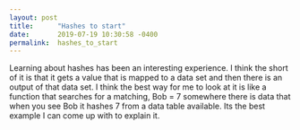 ```yaml
---
layout: post
title:      "Hashes to start"
date:       2019-07-19 10:30:58 -0400
permalink:  hashes_to_start
---
```



Learning about hashes has been an interesting experience. I think the short of it is that it gets a value that is mapped to a data set and then there is an output of that data set. I think the best way for me to look at it is like a function that searches for a matching, Bob = 7 somewhere there is data that when you see Bob it hashes 7 from a data table available. Its the best example I can come up with to explain it. 
